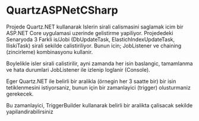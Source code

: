 # QuartzASPNetCSharp
Projede Quartz.NET kullanarak Islerin sirali calismasini  saglamak icim bir ASP.NET Core uygulamasi uzerinde gelistirme yapiliyor.
Projededeki Senaryoda 3  Farkli is/Jobi (DbUpdateTask, ElastichIndexUpdateTask, IliskiTask) sirali sekilde calistiriliyor.
Bunun icin; JobListener ve chaining (zincirleme) kombinasyonu kullanir. 

Boylelikle isler sirali calistirilir, ayni zamanda her isin baslangic, tamamlanma ve hata durumlari JobListener ile izlenip loglanir (Console).

Eger Quartz.NET ile belirli bir aralikla (örnegin her 3 saatte bir) bir isin tetiklenmesini istiyorsaniz, bunun için bir zamanlayici (trigger) olusturmaniz gerekecek. 

Bu zamanlayici, TriggerBuilder kullanarak belirli bir aralikta çalisacak sekilde yapilandirabilirsiniz

